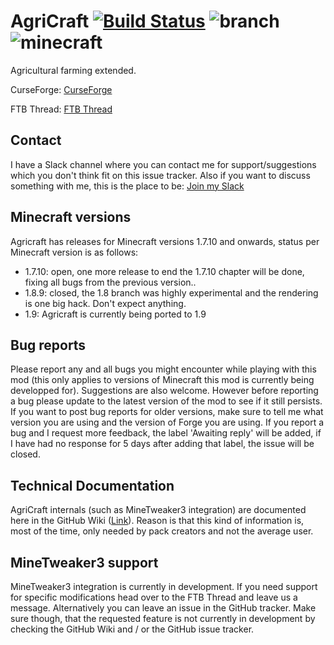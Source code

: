 # AgriCraft [![Build Status][build]][build-link] ![branch][branch] ![minecraft][minecraft]

Agricultural farming extended.

CurseForge: [CurseForge](http://minecraft.curseforge.com/mc-mods/225635-agricraft)

FTB Thread: [FTB Thread](http://forum.feed-the-beast.com/threads/1-7-10-agricraft.50964/)

## Contact
I have a Slack channel where you can contact me for support/suggestions which you don't think fit on this issue tracker. Also if you want to discuss something with me, this is the place to be: [Join my Slack](https://join-infinityraider-slack.herokuapp.com)

## Minecraft versions
Agricraft has releases for Minecraft versions 1.7.10 and onwards, status per Minecraft version is as follows:
 - 1.7.10: open, one more release to end the 1.7.10 chapter will be done, fixing all bugs from the previous version..
 - 1.8.9: closed, the 1.8 branch was highly experimental and the rendering is one big hack. Don't expect anything.
 - 1.9: Agricraft is currently being ported to 1.9

## Bug reports

Please report any and all bugs you might encounter while playing with this mod (this only applies to versions of Minecraft this mod is currently being developped for). Suggestions are also welcome.
However before reporting a bug please update to the latest version of the mod to see if it still persists.
If you want to post bug reports for older versions, make sure to tell me what version you are using and the version of Forge you are using.
If you report a bug and I request more feedback, the label 'Awaiting reply' will be added, if I have had no response for 5 days after adding that label, the issue will be closed.


## Technical Documentation

AgriCraft internals (such as MineTweaker3 integration) are documented here in the GitHub Wiki
([Link](https://github.com/InfinityRaider/AgriCraft/wiki)). Reason is that
this kind of information is, most of the time, only needed by pack creators and not the average user.


## MineTweaker3 support

MineTweaker3 integration is currently in development. If you need support for specific modifications head over
to the FTB Thread and leave us a message. Alternatively you can leave an issue in the GitHub tracker. Make sure though, that the
requested feature is not currently in development by checking the GitHub Wiki and / or the GitHub issue tracker.

[build-link]: https://travis-ci.org/InfinityRaider/AgriCraft
[build]: https://travis-ci.org/InfinityRaider/AgriCraft.svg?branch=master "Build Status"
[branch]: https://img.shields.io/badge/branch-master-orange.svg "GitHub Branch"
[minecraft]: https://img.shields.io/badge/minecraft-1.10-blue.svg "Minecraft Version"
